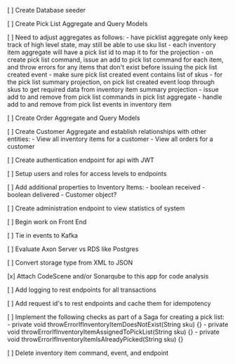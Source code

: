 [ ] Create Database seeder

[ ] Create Pick List Aggregate and Query Models

[ ] Need to adjust aggregates as follows:
    - have picklist aggregate only keep track of high level state, may still be able to use sku list
    - each inventory item aggregate will have a pick list id to map it to for the projection
    - on create pick list command, issue an add to pick list command for each item,
  and throw errors for any items that don't exist before issuing the pick list created event
    - make sure pick list created event contains list of skus
    - for the pick list summary projection, on pick list created event loop through skus to get
  required data from inventory item summary projection
    - issue add to and remove from pick list commands in pick list aggregate
    - handle add to and remove from pick list events in inventory item

[ ] Create Order Aggregate and Query Models

[ ] Create Customer Aggregate and establish relationships with other entities:
    - View all inventory items for a customer
    - View all orders for a customer

[ ] Create authentication endpoint for api with JWT

[ ] Setup users and roles for access levels to endpoints

[ ] Add additional properties to Inventory Items:
    - boolean received
    - boolean delivered
    - Customer object?

[ ] Create administration endpoint to view statistics of system

[ ] Begin work on Front End

[ ] Tie in events to Kafka

[ ] Evaluate Axon Server vs RDS like Postgres

[ ] Convert storage type from XML to JSON

[x] Attach CodeScene and/or Sonarqube to this app for code analysis

[ ] Add logging to rest endpoints for all transactions

[ ] Add request id's to rest endpoints and cache them for idempotency

[ ] Implement the following checks as part of a Saga for creating a pick list:
    - private void throwErrorIfInventoryItemDoesNotExist(String sku) {}
    - private void throwErrorIfInventoryItemAssignedToPickList(String sku) {} 
    - private void throwErrorIfInventoryItemIsAlreadyPicked(String sku) {}

[ ] Delete inventory item command, event, and endpoint